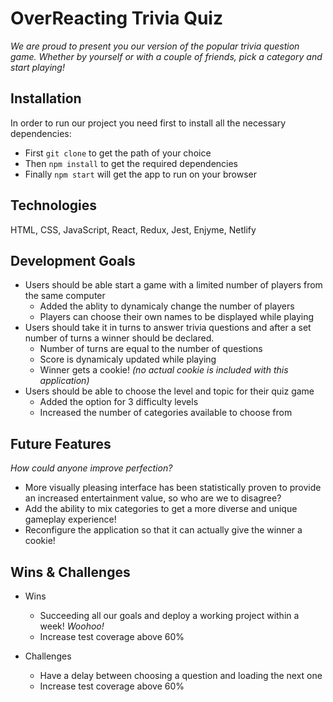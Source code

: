 # OverReacting Trivia Quiz

*We are proud to present you our version of the popular trivia question game.*
*Whether by yourself or with a couple of friends, pick a category and start playing!*

<!-- ![](public/over.gif) -->

## Installation

In order to run our project you need first to install all the necessary dependencies: 

- First `git clone` to get the path of your choice
- Then `npm install` to get the required dependencies
- Finally `npm start` will get the app to run on your browser


## Technologies

HTML, CSS, JavaScript, React, Redux, Jest, Enjyme, Netlify


## Development Goals

- Users should be able start a game with a limited number of players from the same computer
    - Added the ablity to dynamicaly change the number of players
    - Players can choose their own names to be displayed while playing
- Users should take it in turns to answer trivia questions and after a set number of turns a winner should be declared.
    - Number of turns are equal to the number of questions
    - Score is dynamicaly updated while playing
    - Winner gets a cookie! *(no actual cookie is included with this application)*
- Users should be able to choose the level and topic for their quiz game
    - Added the option for 3 difficulty levels
    - Increased the number of categories available to choose from


## Future Features

*How could anyone improve perfection?*

- More visually pleasing interface has been statistically proven to provide an increased entertainment value, so who are we to disagree? 
- Add the ability to mix categories to get a more diverse and unique gameplay experience!
- Reconfigure the application so that it can actually give the winner a cookie!


## Wins & Challenges

- Wins
    - Succeeding all our goals and deploy a working project within a week! *Woohoo!*
    - Increase test coverage above 60%

- Challenges
    - Have a delay between choosing a question and loading the next one
    - Increase test coverage above 60%